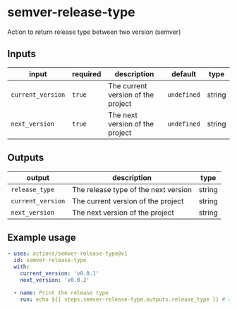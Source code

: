 # semver-release-type

Action to return release type between two version (semver)

## Inputs

| input             | required | description                        | default     | type   |
| ----------------- | -------- | ---------------------------------- | ----------- | ------ |
| `current_version` | `true`   | The current version of the project | `undefined` | string |
| `next_version`    | `true`   | The next version of the project    | `undefined` | string |

## Outputs

| output            | description                          | type   |
| ----------------- | ------------------------------------ | ------ |
| `release_type`    | The release type of the next version | string |
| `current_version` | The current version of the project   | string |
| `next_version`    | The next version of the project      | string |

## Example usage

```yml
- uses: actions/semver-release-type@v1
  id: semver-release-type
  with:
    current_version: 'v0.0.1'
    next_version: 'v0.0.2'

  - name: Print the release type
    run: echo ${{ steps.semver-release-type.outputs.release_type }} # => 'patch'
```
